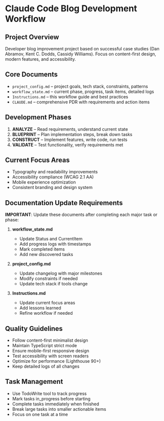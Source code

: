 # Claude Code Blog Development Workflow

## Project Overview
Developer blog improvement project based on successful case studies (Dan Abramov, Kent C. Dodds, Cassidy Williams). Focus on content-first design, modern features, and accessibility.

## Core Documents
- `project_config.md` – project goals, tech stack, constraints, patterns
- `workflow_state.md` – current phase, progress, task items, detailed logs
- `Instructions.md` – this workflow guide and best practices
- `CLAUDE.md` – comprehensive PDR with requirements and action items

## Development Phases
1. **ANALYZE** – Read requirements, understand current state
2. **BLUEPRINT** – Plan implementation steps, break down tasks
3. **CONSTRUCT** – Implement features, write code, run tests
4. **VALIDATE** – Test functionality, verify requirements met

## Current Focus Areas
- Typography and readability improvements
- Accessibility compliance (WCAG 2.1 AA)
- Mobile experience optimization
- Consistent branding and design system

## Documentation Update Requirements
**IMPORTANT**: Update these documents after completing each major task or phase:

1. **workflow_state.md**
   - Update Status and CurrentItem
   - Add progress logs with timestamps
   - Mark completed items
   - Add new discovered tasks

2. **project_config.md** 
   - Update changelog with major milestones
   - Modify constraints if needed
   - Update tech stack if tools change

3. **Instructions.md**
   - Update current focus areas
   - Add lessons learned
   - Refine workflow if needed

## Quality Guidelines
- Follow content-first minimalist design
- Maintain TypeScript strict mode
- Ensure mobile-first responsive design
- Test accessibility with screen readers
- Optimize for performance (Lighthouse 90+)
- Keep detailed logs of all changes

## Task Management
- Use TodoWrite tool to track progress
- Mark tasks in_progress before starting
- Complete tasks immediately when finished
- Break large tasks into smaller actionable items
- Focus on one task at a time